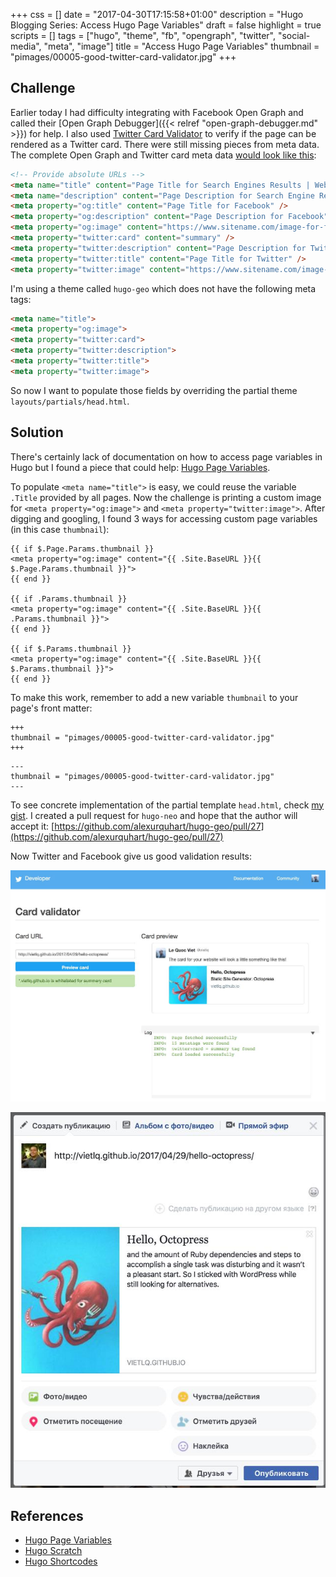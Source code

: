 +++
css = []
date = "2017-04-30T17:15:58+01:00"
description = "Hugo Blogging Series: Access Hugo Page Variables"
draft = false
highlight = true
scripts = []
tags = ["hugo", "theme", "fb", "opengraph", "twitter", "social-media", "meta", "image"]
title = "Access Hugo Page Variables"
thumbnail = "pimages/00005-good-twitter-card-validator.jpg"
+++

## Challenge

Earlier today I had difficulty integrating with Facebook Open Graph and called their [Open Graph Debugger]({{< relref "open-graph-debugger.md" >}}) for help. I also used [Twitter Card Validator](https://cards-dev.twitter.com/validator) to verify if the page can be rendered as a Twitter card. There were still missing pieces from meta data. The complete Open Graph and Twitter card meta data [would look like this](https://rickmanelius.com/article/sharing-facebook-how-improve-your-results-customizing-image-title-and-summary-text):

```html
<!-- Provide absolute URLs -->
<meta name="title" content="Page Title for Search Engines Results | Website Name" />
<meta name="description" content="Page Description for Search Engine Results" />
<meta property="og:title" content="Page Title for Facebook" />
<meta property="og:description" content="Page Description for Facebook" />
<meta property="og:image" content="https://www.sitename.com/image-for-facebook.png" />
<meta property="twitter:card" content="summary" />
<meta property="twitter:description" content="Page Description for Twitter." />
<meta property="twitter:title" content="Page Title for Twitter" />
<meta property="twitter:image" content="https://www.sitename.com/image-for-twitter.png" />
```

I'm using a theme called `hugo-geo` which does not have the following meta tags:

```html
<meta name="title">
<meta property="og:image">
<meta property="twitter:card">
<meta property="twitter:description">
<meta property="twitter:title">
<meta property="twitter:image">
```

So now I want to populate those fields by overriding the partial theme `layouts/partials/head.html`.

## Solution

There's certainly lack of documentation on how to access page variables in Hugo but I found a piece that could help: [Hugo Page Variables](https://hugodocs.info/variables/page/).

To populate `<meta name="title">` is easy, we could reuse the variable `.Title` provided by all pages. Now the challenge is printing a custom image for `<meta property="og:image">` and `<meta property="twitter:image">`. After digging and googling, I found 3 ways for accessing custom page variables (in this case `thumbnail`):

```
{{ if $.Page.Params.thumbnail }}
<meta property="og:image" content="{{ .Site.BaseURL }}{{ $.Page.Params.thumbnail }}">
{{ end }}

{{ if .Params.thumbnail }}
<meta property="og:image" content="{{ .Site.BaseURL }}{{ .Params.thumbnail }}">
{{ end }}

{{ if $.Params.thumbnail }}
<meta property="og:image" content="{{ .Site.BaseURL }}{{ $.Params.thumbnail }}">
{{ end }}
```

To make this work, remember to add a new variable `thumbnail` to your page's front matter:

```
+++
thumbnail = "pimages/00005-good-twitter-card-validator.jpg"
+++
```

```
---
thumbnail = "pimages/00005-good-twitter-card-validator.jpg"
---
```

To see concrete implementation of the partial template `head.html`, check [my gist](https://gist.github.com/vietlq/d1c7ecfb20ce7beac4a7f4df746c797c). I created a pull request for `hugo-neo` and hope that the author will accept it: [https://github.com/alexurquhart/hugo-geo/pull/27](https://github.com/alexurquhart/hugo-geo/pull/27)

Now Twitter and Facebook give us good validation results:

![Validated Twitter Card](/pimages/00005-good-twitter-card-validator.jpg)

![Facebook Post with Preview](/pimages/00006-good-facebook-open-graph.jpg)

## References

* [Hugo Page Variables](https://hugodocs.info/variables/page/)
* [Hugo Scratch](https://hugodocs.info/functions/scratch/)
* [Hugo Shortcodes](https://hugodocs.info/content-management/shortcodes/)
